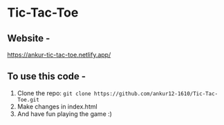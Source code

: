 # Tic-Tac-Toe
## Website - 
https://ankur-tic-tac-toe.netlify.app/
## To use this code - 
1. Clone the repo: `git clone https://github.com/ankur12-1610/Tic-Tac-Toe.git`
2. Make changes in index.html
3. And have fun playing the game :)
